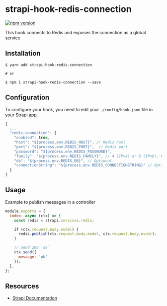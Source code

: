 # strapi-hook-redis-connection
[![npm version](https://img.shields.io/npm/v/strapi-hook-redis-connection.svg)](https://www.npmjs.org/package/strapi-hook-redis-connection)

This hook connects to Redis and exposes the connection as a global service

## Installation

```shell
$ yarn add strapi-hook-redis-connection

# or

$ npm i strapi-hook-redis-connection --save
```

## Configuration

To configure your hook, you need to edit your `./config/hook.json` file in your Strapi app.

```javascript
{
  ...
  "redis-connection": {
    "enabled": true,
    "host": "${process.env.REDIS_HOST}", // Redis host
    "port": "${process.env.REDIS_PORT}",  // Redis port
    "password": "${process.env.REDIS_PASSWORD}",
    "family": "${process.env.REDIS_FAMILY}", // 4 (IPv4) or 6 (IPv6), Optional
    "db": "${process.env.REDIS_DB}", // Optional
    "connectionString": "${process.env.REDIS_CONNECTIONSTRING}" // Optional, but has priority
  }
}
```

## Usage

Example to publish messages in a controller

```javascript
module.exports = {
  index: async (ctx) => {
    const redis = strapi.services.redis;

    if (ctx.request.body.model) {
      redis.publish(ctx.request.body.model, ctx.request.body.event);
    }

    // Send 200 `ok`
    ctx.send({
      message: 'ok'
    });
  },
};
```

## Resources

- [Strapi Documentation](https://strapi.io/documentation/3.0.0-beta.x/getting-started/introduction.html)
